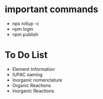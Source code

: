 # important commands

- npx rollup -c
- npm login
- npm publish

# To Do List

- Element Information
- IUPAC naming
- Inorganic nomenclature 
- Organic Reactions
- Inorganic Reactions